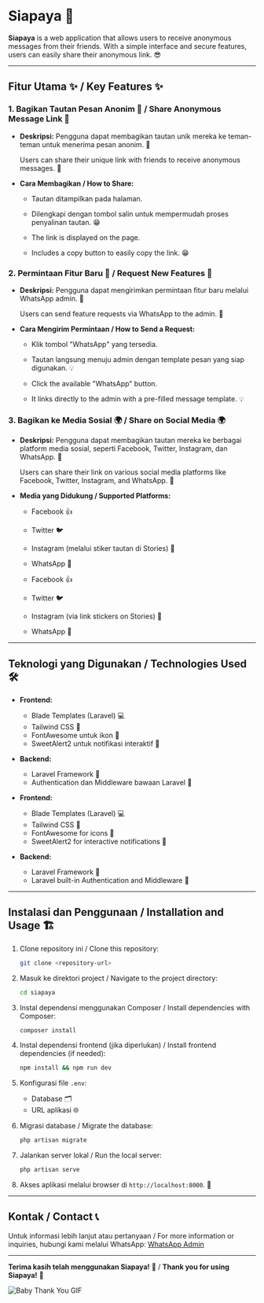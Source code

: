 # Siapaya 🎉

**Siapaya** is a web application that allows users to receive anonymous messages from their friends. With a simple interface and secure features, users can easily share their anonymous link. 😎

---

## Fitur Utama ✨ / Key Features ✨

### 1. Bagikan Tautan Pesan Anonim 📲 / Share Anonymous Message Link 📲

-   **Deskripsi:**
    Pengguna dapat membagikan tautan unik mereka ke teman-teman untuk menerima pesan anonim. 🎤

    Users can share their unique link with friends to receive anonymous messages. 🎤

-   **Cara Membagikan / How to Share:**

    -   Tautan ditampilkan pada halaman.
    -   Dilengkapi dengan tombol salin untuk mempermudah proses penyalinan tautan. 😁

    -   The link is displayed on the page.
    -   Includes a copy button to easily copy the link. 😁

### 2. Permintaan Fitur Baru 🚀 / Request New Features 🚀

-   **Deskripsi:**
    Pengguna dapat mengirimkan permintaan fitur baru melalui WhatsApp admin. 💬

    Users can send feature requests via WhatsApp to the admin. 💬

-   **Cara Mengirim Permintaan / How to Send a Request:**

    -   Klik tombol "WhatsApp" yang tersedia.
    -   Tautan langsung menuju admin dengan template pesan yang siap digunakan. 💡

    -   Click the available "WhatsApp" button.
    -   It links directly to the admin with a pre-filled message template. 💡

### 3. Bagikan ke Media Sosial 🌍 / Share on Social Media 🌍

-   **Deskripsi:**
    Pengguna dapat membagikan tautan mereka ke berbagai platform media sosial, seperti Facebook, Twitter, Instagram, dan WhatsApp. 📢

    Users can share their link on various social media platforms like Facebook, Twitter, Instagram, and WhatsApp. 📢

-   **Media yang Didukung / Supported Platforms:**

    -   Facebook 👍
    -   Twitter 🐦
    -   Instagram (melalui stiker tautan di Stories) 📸
    -   WhatsApp 💬

    -   Facebook 👍
    -   Twitter 🐦
    -   Instagram (via link stickers on Stories) 📸
    -   WhatsApp 💬

---

## Teknologi yang Digunakan / Technologies Used 🛠️

-   **Frontend:**

    -   Blade Templates (Laravel) 💻
    -   Tailwind CSS 🌈
    -   FontAwesome untuk ikon 🎨
    -   SweetAlert2 untuk notifikasi interaktif 🍬

-   **Backend:**

    -   Laravel Framework 🚀
    -   Authentication dan Middleware bawaan Laravel 🔐

-   **Frontend:**

    -   Blade Templates (Laravel) 💻
    -   Tailwind CSS 🌈
    -   FontAwesome for icons 🎨
    -   SweetAlert2 for interactive notifications 🍬

-   **Backend:**
    -   Laravel Framework 🚀
    -   Laravel built-in Authentication and Middleware 🔐

---

## Instalasi dan Penggunaan / Installation and Usage 🏗️

1. Clone repository ini / Clone this repository:

    ```bash
    git clone <repository-url>
    ```

2. Masuk ke direktori project / Navigate to the project directory:

    ```bash
    cd siapaya
    ```

3. Instal dependensi menggunakan Composer / Install dependencies with Composer:

    ```bash
    composer install
    ```

4. Instal dependensi frontend (jika diperlukan) / Install frontend dependencies (if needed):

    ```bash
    npm install && npm run dev
    ```

5. Konfigurasi file `.env`:

    - Database 🗂️
    - URL aplikasi 🌐

6. Migrasi database / Migrate the database:

    ```bash
    php artisan migrate
    ```

7. Jalankan server lokal / Run the local server:

    ```bash
    php artisan serve
    ```

8. Akses aplikasi melalui browser di `http://localhost:8000`. 🚀

---

## Kontak / Contact 📞

Untuk informasi lebih lanjut atau pertanyaan / For more information or inquiries, hubungi kami melalui WhatsApp: [WhatsApp Admin](https://wa.me/6285157433395)

---

**Terima kasih telah menggunakan Siapaya!** 🎉 / **Thank you for using Siapaya!** 🎉

![Baby Thank You GIF](https://media.giphy.com/media/BYoRqTmcgzHcL9TCy1/giphy.gif)
<!-- ![Baby Thank You GIF](https://giphy.com/embed/BYoRqTmcgzHcL9TCy1) -->
